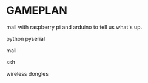 GAMEPLAN
========

mail with raspberry pi and arduino to tell us what's up.


python 
pyserial

mail 

ssh

wireless dongles 
